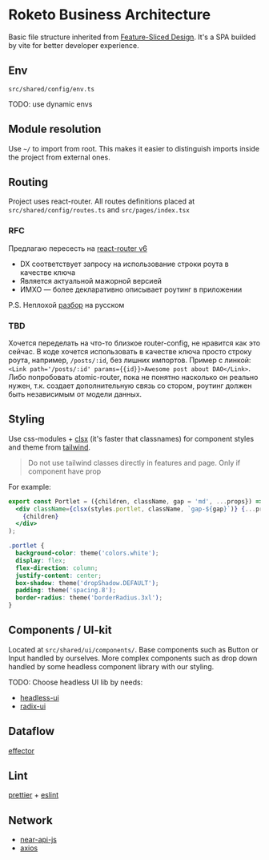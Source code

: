 # Roketo Business Architecture

Basic file structure inherited from [Feature-Sliced Design](https://feature-sliced.design).
It's a SPA builded by vite for better developer experience.

## Env

`src/shared/config/env.ts`

TODO: use dynamic envs

## Module resolution

Use `~/` to import from root. This makes it easier to distinguish imports inside the project from external ones.

## Routing

Project uses react-router. All routes definitions placed at `src/shared/config/routes.ts` and `src/pages/index.tsx`

### RFC

Предлагаю пересесть на [react-router v6](https://reactrouter.com/docs/en/v6/getting-started/concepts#review)

- DX соответствует запросу на использование строки роута в качестве ключа
- Является актуальной мажорной версией
- ИМХО — более декларативно описывает роутинг в приложении

P.S. Неплохой [разбор](https://habr.com/ru/company/kts/blog/598835/) на русском

### TBD

Хочется переделать на что-то близкое router-config, не нравится как это сейчас. В коде хочется использовать
в качестве ключа просто строку роута, например, `/posts/:id`, без лишних импортов. Пример с линкой:
`<Link path='/posts/:id' params={{id}}>Awesome post about DAO</Link>`. Либо попробовать atomic-router, пока
не понятно насколько он реально нужен, т.к. создает дополнительную связь со стором, роутинг должен быть
независимым от модели данных.

## Styling

Use css-modules + [clsx](https://github.com/lukeed/clsx) (it's faster that classnames) for component styles and theme from [tailwind](https://tailwindcss.com/).

> Do not use tailwind classes directly in features and page. Only if component have prop

For example:

```jsx
export const Portlet = ({children, className, gap = 'md', ...props}) => (
  <div className={clsx(styles.portlet, className, `gap-${gap}`)} {...props}>
    {children}
  </div>
);
```

```css
.portlet {
  background-color: theme('colors.white');
  display: flex;
  flex-direction: column;
  justify-content: center;
  box-shadow: theme('dropShadow.DEFAULT');
  padding: theme('spacing.8');
  border-radius: theme('borderRadius.3xl');
}
```

## Components / UI-kit

Located at `src/shared/ui/components/`. Base components such as Button or Input handled by ourselves.
More complex components such as drop down handled by some headless component library with our styling.

TODO: Choose headless UI lib by needs:

- [headless-ui](https://headlessui.dev/)
- [radix-ui](https://www.radix-ui.com/)

## Dataflow

[effector](https://effector.dev)

## Lint

[prettier](https://prettier.io) + [eslint](https://github.com/eslint-kit/eslint-kit)

## Network

- [near-api-js](https://docs.near.org/docs/api/javascript-library)
- [axios](https://github.com/axios/axios)
